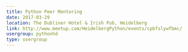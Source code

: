 ```yaml
---
title: Python Peer Mentoring
date: 2017-03-29
location: The Dubliner Hotel & Irish Pub, Heidelberg
link: http://www.meetup.com/HeidelbergPython/events/cpbfslywfbmc/
usergroup: pythonhd
type: usergroup
---
```

